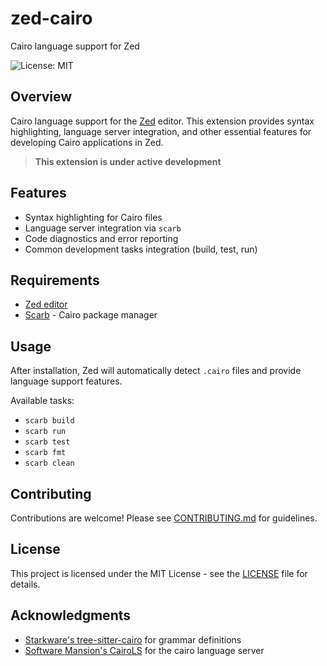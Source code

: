 # zed-cairo

Cairo language support for Zed

![License: MIT](https://img.shields.io/badge/License-MIT-blue.svg)

## Overview

Cairo language support for the [Zed](https://zed.dev/) editor. This extension provides syntax highlighting, language server integration, and other essential features for developing Cairo applications in Zed.

> **This extension is under active development**

## Features

- Syntax highlighting for Cairo files
- Language server integration via `scarb`
- Code diagnostics and error reporting
- Common development tasks integration (build, test, run)

## Requirements

- [Zed editor](https://zed.dev/)
- [Scarb](https://docs.swmansion.com/scarb/) - Cairo package manager

## Usage

After installation, Zed will automatically detect `.cairo` files and provide language support features.

Available tasks:
- `scarb build`
- `scarb run`
- `scarb test`
- `scarb fmt`
- `scarb clean`

## Contributing

Contributions are welcome! Please see [CONTRIBUTING.md](CONTRIBUTING.md) for guidelines.

## License

This project is licensed under the MIT License - see the [LICENSE](LICENSE) file for details.

## Acknowledgments

- [Starkware's tree-sitter-cairo](https://github.com/starkware-libs/tree-sitter-cairo) for grammar definitions
- [Software Mansion's CairoLS](https://github.com/software-mansion/cairols) for the cairo language server
